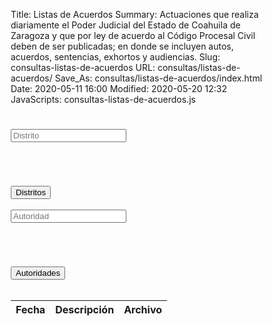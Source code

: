 Title: Listas de Acuerdos
Summary: Actuaciones que realiza diariamente el Poder Judicial del Estado de Coahuila de Zaragoza y que por ley de acuerdo al Código Procesal Civil deben de ser publicadas; en donde se incluyen autos, acuerdos, sentencias, exhortos y audiencias.
Slug: consultas-listas-de-acuerdos
URL: consultas/listas-de-acuerdos/
Save_As: consultas/listas-de-acuerdos/index.html
Date: 2020-05-11 16:00
Modified: 2020-05-20 12:32
JavaScripts: consultas-listas-de-acuerdos.js
<style>
/* this declares a better box model */
* { -moz-box-sizing: border-box; -webkit-box-sizing: border-box; box-sizing: border-box; }

.list-countAutoridades {
  float:left;
  text-align:center;
  width:30%;
  padding:0.5em;
  color:#ddd;
}

.list-countDistritos {
  float:left;
  text-align:center;
  width:30%;
  padding:0.5em;
  color:#ddd;
}

.li {
  transition-property: margin, background-color, border-color;
  transition-duration: .4s, .2s, .2s;
  transition-timing-function: ease-in-out, ease, ease;
}

.empty-item {
  transition-property: opacity;
  transition-duration: 0s;
  transition-delay: 0s;
  transition-timing-function: ease;
}

.empty .empty-item {
  transition-property: opacity;
  transition-duration: .2s;
  transition-delay: .3s;
  transition-timing-function: ease;
}

.hiding {
  margin-left:-100%;
  opacity:0.5;
}

.hidden {
  display:none;
}

.ul {
  float:left;
  width:100%;
  margin:2em 0;
  padding:0;
  position:relative;
}

.titleDistritos-ul:before {
  content:'';
  position:absolute;
  left:-2.8em;
  font-size:3em;
  text-align:right;
  top:1.3em;
  color:#ededed;
  font-weight:bold;
  font-family: 'Maven Pro', sans-serif;
  transform:rotate(-90deg);
}

.titleAutoridades-ul:before {
  content:'';
  position:absolute;
  left:-3.4em;
  font-size:3em;
  text-align:right;
  top:2.2em;
  color:#ededed;
  font-weight:bold;
  font-family: 'Maven Pro', sans-serif;
  transform:rotate(-90deg);
}

.li {
  float:left;
  clear:left;
  width:100%;
  margin:0.2em 0;
  padding:0.5em 0.8em;
  list-style:none;
  background-color:#f2f2f2;
  border-left:5px solid #004360;
  cursor:pointer;
  color:#333;
  position:relative;
  z-index:2;
}

.li:hover {
  background-color:#f9f9f9;
  border-color:#dbb993;
}

.empty-item {
  background:#fff;
  color:#ddd;
  margin:0.2em 0;
  padding:0.5em 0.8em;
  font-style:italic;
  border:none;
  text-align:center;
  visibility:hidden;
  opacity:0;
  float:left;
  clear:left;
  width:100%;
}

.empty .empty-item {
  opacity:1;
  visibility:visible;
}

.info {
  float:left;
  width:60%;
  margin:2em 20%;
  padding:2em 0;
  background:#f9f9f9;
  border-left:5px solid #004360;
  padding:10px 20px;
}
</style>

<div class="container">
  <div class="row">
    <div class="col-2"></div>
    <div class="col-8">
      <h1 id="consultaDistrito"></h1>
      <h2 id="consultaJuzgado"></h2>
    </div>
    <div class="col-2"></div>
  </div>
</div>

<div class="container" id="distritos">
  <div class="row">
    <div class="col-3"></div>
    <div class="col-6">
      <div class="input-group">
          <div class="input-group-prepend">
              <span class="input-group-text" id="basic-addon1"><i class="fa fa-search"></i></span>
          </div>
          <input id="search-distrito" type="text" class="form-control" placeholder="Distrito" aria-describedby="basic-addon1">
      </div>
      <span class="list-countDistritos"></span>
      <ul class ="titleDistritos-ul ul list-group" id="listDistritos">
      </ul> 
    </div>
    <div class="col-3"></div>
  </div>
</div>

<div class="container" id="autoridades">
  <div class="row">
    <div class="col-2"></div>
    <div class="col-8">
      <button id="btnbackDistritos" type="button" class="btn btn-secondary"><i class="fa fa-arrow-left" aria-hidden="true"></i>  Distritos</button>
      <br><br>
      <div class="input-group">
          <div class="input-group-prepend">
              <span class="input-group-text" id="basic-addon2"><i class="fa fa-search"></i></span>
          </div>
          <input id="search-autoridad" type="text" class="form-control" placeholder="Autoridad" aria-describedby="basic-addon2">
      </div>
      <span class="list-countAutoridades"></span>
      <ul class ="titleAutoridades-ul ul list-group" id="listAutoridades">
      </ul>
    </div>
    <div class="col-2"></div>
  </div>
</div>
<div class="container" id="tablaResultado">
  <div class="row">
    <div class="col-2"></div>
    <div class="col-8">
      <button id="btnbackAutoridades" type="button" class="btn btn-secondary"><i class="fa fa-arrow-left" aria-hidden="true"></i>  Autoridades</button>
      <br><br>
      <table id="ListasTable" class="table table-striped table-bordered" style="width:100%">
        <thead>
          <tr>
            <th>Fecha</th>
            <th>Descripción</th> 
            <th>Archivo</th>
          </tr>
        </thead>
    </table>
    </div>
    <div class="col-2"></div>
  </div>
</div>
